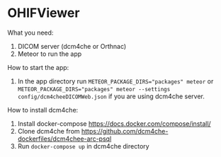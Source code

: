 # OHIFViewer

What you need:

1. DICOM server (dcm4che or Orthnac)
2. Meteor to run the app


How to start the app:

1. In the app directory run `METEOR_PACKAGE_DIRS="packages" meteor` or `METEOR_PACKAGE_DIRS="packages" meteor --settings config/dcm4cheeDICOMWeb.json` if you are using dcm4che server.


How to install dcm4che:

1. Install docker-compose https://docs.docker.com/compose/install/
2. Clone dcm4che from https://github.com/dcm4che-dockerfiles/dcm4chee-arc-psql
3. Run `docker-compose up` in dcm4che directory
